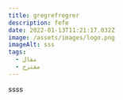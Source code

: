 ```yaml
---
title: gregrefregrer
description: fefe
date: 2022-01-13T11:21:17.032Z
image: /assets/images/logo.png
imageAlt: sss
tags:
  - مقال
  - مقترح
---
```

ssss